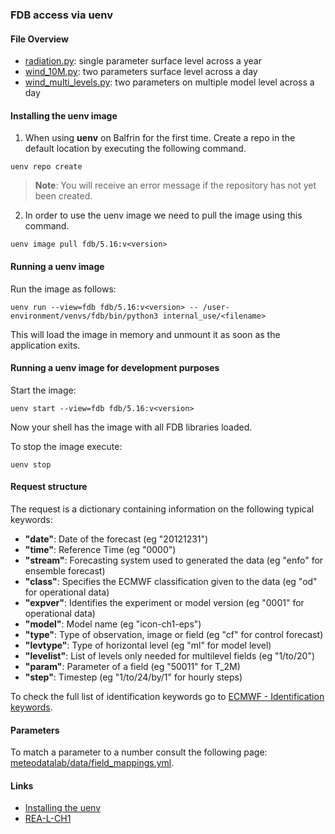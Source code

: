 ### FDB access via uenv

#### File Overview

- [radiation.py](radiation.py): single parameter surface level across a year
- [wind_10M.py](wind_10M.py): two parameters surface level across a day
- [wind_multi_levels.py](wind_multi_levels.py): two parameters on multiple model level across a day

#### Installing the uenv image
1. When using **uenv** on Balfrin for the first time. Create a repo in the default location by executing the following command.
```
uenv repo create
```
> **Note**: You will receive an error message if the repository has not yet been created.

2. In order to use the uenv image we need to pull the image using this command.
```
uenv image pull fdb/5.16:v<version>
```

#### Running a uenv image
Run the image as follows:
```
uenv run --view=fdb fdb/5.16:v<version> -- /user-environment/venvs/fdb/bin/python3 internal_use/<filename>
```
This will load the image in memory and unmount it as soon as the application exits.

#### Running a uenv image for development purposes
Start the image:
```
uenv start --view=fdb fdb/5.16:v<version>
```
Now your shell has the image with all FDB libraries loaded.

To stop the image execute:
```
uenv stop
```
#### Request structure
The request is a dictionary containing information on the following typical keywords:
- **"date"**:       Date of the forecast (eg "20121231")
- **"time"**:       Reference Time (eg "0000")
- **"stream"**:     Forecasting system used to generated the data (eg "enfo" for ensemble forecast)
- **"class"**:      Specifies the ECMWF classification given to the data (eg "od" for operational data)
- **"expver"**:     Identifies the experiment or model version (eg "0001" for operational data)
- **"model"**:      Model name (eg "icon-ch1-eps")
- **"type"**:       Type of observation, image or field (eg "cf" for control forecast)
- **"levtype"**:    Type of horizontal level (eg "ml" for model level)
- **"levelist"**:   List of levels only needed for multilevel fields (eg "1/to/20")
- **"param"**:      Parameter of a field (eg "50011" for T_2M)
- **"step"**:       Timestep (eg "1/to/24/by/1" for hourly steps)

To check the full list of identification keywords go to [ECMWF - Identification keywords](https://confluence.ecmwf.int/display/UDOC/Identification+keywords).

#### Parameters

To match a parameter to a number consult the following page: [meteodatalab/data/field_mappings.yml](https://github.com/MeteoSwiss/meteodata-lab/blob/main/src/meteodatalab/data/field_mappings.yml).

#### Links

- [Installing the uenv](https://meteoswiss.atlassian.net/wiki/spaces/IW2/pages/144150401/Realtime+FDB+for+ICON#Install-FDB-and-python-environment%3A)
- [REA-L-CH1](https://meteoswiss.atlassian.net/wiki/spaces/IW2/pages/829947927/REA-L-CH1)
